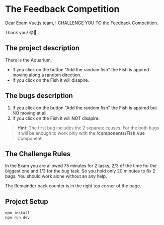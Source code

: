 # The Feedback Competition

Dear Exam Vue.js team,
I CHALLENGE YOU TO the Feedback Competition.

Thank you! 😎️🤘️


## The project description

There is the Aquarium.
- If you click on the button "Add the random fish" the Fish is appired moving along a random direction.
- If you click on the Fish it will disapire.


## The bugs description

1. If you click on the button "Add the random fish" the Fish is appired but NO moving at all.
2. If you click on the Fish it will NOT disapire.

>**Hint**: 
> The first bug includes the 2 separate causes.
> For the both bugs it will be enough to work only with the **/components/Fish.vue** Component.


## The Challenge Rules

In the Exam you are allowed 75 minutes for 2 tasks, 2/3 of the time for the biggest one and 1/3 for the bug task. 
So you hold only 20 minutes to fix 2 bags. 
You should work alone without an any help.

The Remainder back counter is in the right top corner of the page. 


## Project Setup

```sh
npm install
npm run dev
```




